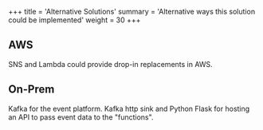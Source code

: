 +++
title = 'Alternative Solutions'
summary = 'Alternative ways this solution could be implemented'
weight = 30
+++

## AWS
SNS and Lambda could provide drop-in replacements in AWS.

## On-Prem
Kafka for the event platform. Kafka http sink and Python Flask for hosting an API to pass event data to the "functions".
